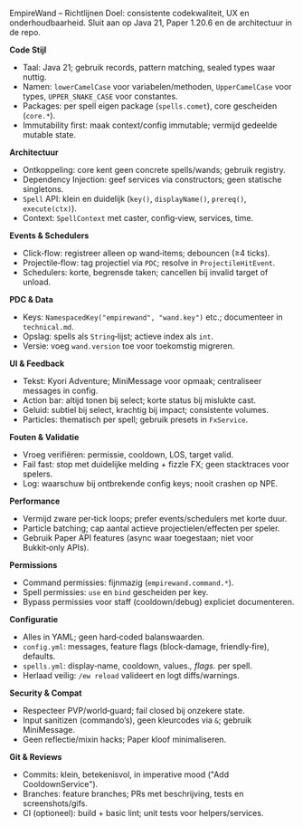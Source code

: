 EmpireWand – Richtlijnen
Doel: consistente codekwaliteit, UX en onderhoudbaarheid. Sluit aan op Java 21, Paper 1.20.6 en de architectuur in de repo.

**Code Stijl**
- Taal: Java 21; gebruik records, pattern matching, sealed types waar nuttig.
- Namen: `lowerCamelCase` voor variabelen/methoden, `UpperCamelCase` voor types, `UPPER_SNAKE_CASE` voor constantes.
- Packages: per spell eigen package (`spells.comet`), core gescheiden (`core.*`).
- Immutability first: maak context/config immutable; vermijd gedeelde mutable state.

**Architectuur**
- Ontkoppeling: core kent geen concrete spells/wands; gebruik registry.
- Dependency Injection: geef services via constructors; geen statische singletons.
- `Spell` API: klein en duidelijk (`key()`, `displayName()`, `prereq()`, `execute(ctx)`).
- Context: `SpellContext` met caster, config‑view, services, time.

**Events & Schedulers**
- Click‑flow: registreer alleen op wand‑items; debouncen (≥4 ticks).
- Projectile‑flow: tag projectiel via `PDC`; resolve in `ProjectileHitEvent`.
- Schedulers: korte, begrensde taken; cancellen bij invalid target of unload.

**PDC & Data**
- Keys: `NamespacedKey("empirewand", "wand.key")` etc.; documenteer in `technical.md`.
- Opslag: spells als `String`‑lijst; actieve index als `int`.
- Versie: voeg `wand.version` toe voor toekomstig migreren.

**UI & Feedback**
- Tekst: Kyori Adventure; MiniMessage voor opmaak; centraliseer messages in config.
- Action bar: altijd tonen bij select; korte status bij mislukte cast.
- Geluid: subtiel bij select, krachtig bij impact; consistente volumes.
- Particles: thematisch per spell; gebruik presets in `FxService`.

**Fouten & Validatie**
- Vroeg verifiëren: permissie, cooldown, LOS, target valid.
- Fail fast: stop met duidelijke melding + fizzle FX; geen stacktraces voor spelers.
- Log: waarschuw bij ontbrekende config keys; nooit crashen op NPE.

**Performance**
- Vermijd zware per‑tick loops; prefer events/schedulers met korte duur.
- Particle batching; cap aantal actieve projectielen/effecten per speler.
- Gebruik Paper API features (async waar toegestaan; niet voor Bukkit‑only APIs).

**Permissions**
- Command permissies: fijnmazig (`empirewand.command.*`).
- Spell permissies: `use` en `bind` gescheiden per key.
- Bypass permissies voor staff (cooldown/debug) expliciet documenteren.

**Configuratie**
- Alles in YAML; geen hard‑coded balanswaarden.
- `config.yml`: messages, feature flags (block‑damage, friendly‑fire), defaults.
- `spells.yml`: display‑name, cooldown, values.*, flags.* per spell.
- Herlaad veilig: `/ew reload` valideert en logt diffs/warnings.

**Security & Compat**
- Respecteer PVP/world‑guard; fail closed bij onzekere state.
- Input sanitizen (commando’s), geen kleurcodes via `&`; gebruik MiniMessage.
- Geen reflectie/mixin hacks; Paper kloof minimaliseren.

**Git & Reviews**
- Commits: klein, betekenisvol, in imperative mood ("Add CooldownService").
- Branches: feature branches; PRs met beschrijving, tests en screenshots/gifs.
- CI (optioneel): build + basic lint; unit tests voor helpers/services.


